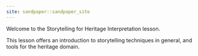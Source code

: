 ```yaml
---
site: sandpaper::sandpaper_site
---
```


Welcome to the Storytelling for Heritage Interpretation lesson.

This lesson offers an 
introduction to storytelling techniques
in general, and tools for the heritage domain.
